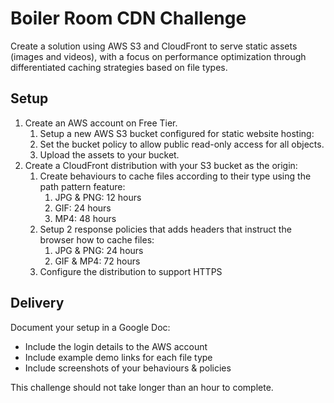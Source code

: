 # Boiler Room CDN Challenge

Create a solution using AWS S3 and CloudFront to serve static assets (images and videos), with a focus on performance optimization through differentiated caching strategies based on file types.

## Setup

1. Create an AWS account on Free Tier.
	1. Setup a new AWS S3 bucket configured for static website hosting:
	2. Set the bucket policy to allow public read-only access for all objects.
	3. Upload the assets to your bucket.
2. Create a CloudFront distribution with your S3 bucket as the origin:
	1. Create behaviours to cache files according to their type using the path pattern feature:
		1. JPG & PNG: 12 hours
		2. GIF: 24 hours
		3. MP4: 48 hours
	2. Setup 2 response policies that adds headers that instruct the browser how to cache files:
		1. JPG & PNG: 24 hours
		2. GIF & MP4: 72 hours
	3. Configure the distribution to support HTTPS

## Delivery
Document your setup in a Google Doc:

- Include the login details to the AWS account
- Include example demo links for each file type
- Include screenshots of your behaviours & policies

This challenge should not take longer than an hour to complete.